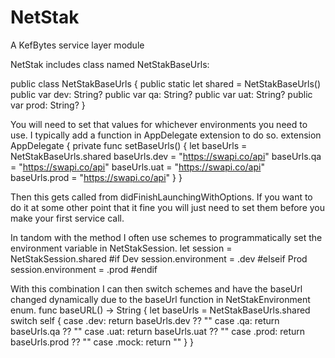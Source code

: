 # NetStak
A KefBytes service layer module

NetStak includes class named NetStakBaseUrls:

public class NetStakBaseUrls {
    public static let shared = NetStakBaseUrls()
    public var dev: String?
    public var qa: String?
    public var uat: String?
    public var prod: String?
}

You will need to set that values for whichever environments you need to use. I typically add a function in AppDelegate extension to do so.
extension AppDelegate {
    private func setBaseUrls() {
        let baseUrls = NetStakBaseUrls.shared
        baseUrls.dev = "https://swapi.co/api"
        baseUrls.qa = "https://swapi.co/api"
        baseUrls.uat = "https://swapi.co/api"
        baseUrls.prod = "https://swapi.co/api"
    }
}

Then this gets called from didFinishLaunchingWithOptions. If you want to do it at some other point that it fine you will just need to set them before you make your first service call.

In tandom with the method I often use schemes to programmatically set the environment variable in NetStakSession.
let session = NetStakSession.shared
  #if Dev
    session.environment = .dev
  #elseif Prod
    session.environment = .prod
  #endif

With this combination I can then switch schemes and have the baseUrl changed dynamically due to the baseUrl function in NetStakEnvironment enum.
func baseURL() -> String {
  let baseUrls = NetStakBaseUrls.shared
    switch self {
      case .dev:
        return baseUrls.dev ?? ""
      case .qa:
        return baseUrls.qa ?? ""
      case .uat:
        return baseUrls.uat ?? ""
      case .prod:
        return baseUrls.prod ?? ""
      case .mock:
        return ""
  }
}
